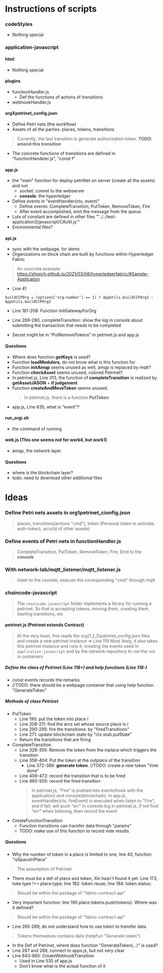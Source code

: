 # Instructions of scripts

### codeStyles
- Nothing special

### application-javascript
#### html
- Nothing special

#### plugins
- functionHandler.js
  - Def the functions of actions of transitions
- webhookHandler.js

#### **orgXpetrinet_config.json**
- Define Petri nets (the workflow)
- Assets of all the parties: places, tokens, transitions
> Currently, the last transition is generate authorization token. **TODO: amend this transition**

- The concrete functions of transitions are defined in "functionHandeler.js", "const f"

#### **app.js**
- the "main" function for deploy petriNet on server (create all the assets) and run
  + socket: connet to the webserver
  + **console**: the hyperledger
- Define events in "eventHandler(ctx, event)"
  - Define events: CompleteTransition, PutToken, RemoveToken, Fire
  - After event accomplished, emit the message from the queue
- Lots of constant are defined in other files "'../../test-application3/javascript/CAUtil.js'"
- Environmental files?

#### api.js
- sync with the webpage, for demo
- Organizations on block chain are built by functions within Hyperledger Fabric
> An concrete example: https://zhiqich.github.io/2021/03/06/hyperledgerfabric/#Sample-Application
+ Line 41
```
buildCCPOrg = (options['org-number'] == 1) ? AppUtils.buildCCPOrg1 : AppUtils.buildCCPOrg2
```
+ Line 161-208: Function initGatewayForOrg

- Line 269-280, completeTransition: show the log in console about submitting the transaction that needs to be completed

- Secret might be in "PutRemoveTokens" in petrinet.js and app.js

#### Questions
- Where does function **getKeys** is used?
- Function **loadModulers**, do not know what is this function for
- Function **initAmqp** seems unused as well, amqp is replaced by mqtt?
- Function **checkAsset** seems unused, colored Petrinet?
- In petrinet.js, Line 313, the function of **completeTransition** is realized by **getAssetJASON** + **if judgement**
- Function **createAndMoveToken** seems unused.
  > In petrinet.js, there is a function **PutToken**
- app.js, Line 635, what is "event"?


#### run_orgi.sh
- the command of running

#### web.js (This one seems not for work4, but work1)
- amqp, the network layer

#### Questions
- where is the blockchain layer?
- todo: need to download other additional files

# Ideas
### Define Petri nets assets in org1petrinet_cionfig.json
> places, transitions(actions "cmd"), token (Personal token to activate, auth-token), arcs(id of other assets)

### Define events of Petri nets in functionHandler.js
> CompleteTransition, PutToken, RemoveToken, Fire; Emit to the **console**

### With network-lab/mqtt_listener/mqtt_listener.js
> listen to the console, execute the corresponding "cmd" through mqtt

### chaincode-javascript
> The `chaincode-javascript` folder implements a library for running a petrinet. So that is accepting tokens, moving them, creating them, starting transitions, etc

#### petrinet.js (Petrinet extends Contract)
> At the very least, this reads the org{1,2,3}petrinet_config.json files and create a new petrinet instance => Line 119
> Most likely, it also takes this petrinet instance and runs it, creating the events used in `application-javascript` and by the network repository to run the `cmd` in containers
##### Define the class of Petrinet (Line 118+) and help functions (Line 118-) 
- const events records the remarks
- //TODO: there should be a webpage container that using help function "GenerateToken"
##### Methods of class Petrinet
- PutToken
  - Line 190: put the token into place _i_
  - Line 208-211: find the arcs set whose source place is _i_
  - Line 290-295: fire the transitions: by "firedTransitions"
  - Line 271: update blockchain state by "ctx.stub.putState"
  - Return the transitions that are firing
- CompleteTransition
  - Line 328-355: Remove the token from the inplace which triggers the transition
  - Line 358-404: Put the token at the outplace of the transition 
    - Line 372-386: **generate token**. //TODO: create a new token "Vote done"
  - Line 406-472: record the transition that is to be fired
  - Line 480-505: record the fired transition
    > In petrinet.js, "Fire" is pushed into events(hook with the application) and console(blockchain).
    > In app.js, eventHandler(ctx, fireEvent) is executed when listen to "Fire", and if fail, will push "err" in console.log
    > In petrinet.js, if not find "err" when listening, then record the event
- CreateFunctionTransition
  - Function transitions can transfer data through "params"
  - TODO: make use of this function to record vote results
##### Questions
- Why the number of token in a place is limited to one, line 40, function "isSpaceInPlace"
> The assumption of Petrinet 
- There must be a def of place and token, Xin hasn't found it yet. Line 173, toke.type !== place.type; line 182: token.reuse; line 184: token.status;
> Should be within the package of "fabric-contract-api"
- Very important function: line 190 place.tokens.push(tokens). Where was it defined?
> Should be within the package of "fabric-contract-api"
- Line 265-269, do not understand how to use token to transfer data
> Tokens themselves contains data (helpFun "Generate token")
- In the Def of Petrinet, where does function "GenerateToken(...)" is used?
- Line 287 and 288, connect to apps.js, but not very clear
- Line 843-865: CreateWebhookTransition
  - Used in Line 535 of app.js
  - Don't know what is the actual function of it

